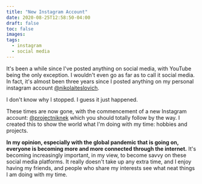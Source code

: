 ```yaml
---
title: "New Instagram Account"
date: 2020-08-25T12:58:50-04:00
draft: false
toc: false
images:
tags:
  - instagram
  - social media
---
```


It's been a while since I've posted anything on social media, with YouTube being the only exception. I wouldn't even go as far as to call it social media. In fact, it's almost been three years since I posted anything on my personal instagram account [@nikolaiteslovich](https://www.instagram.com/nikolaiteslovich/).

I don't know why I stopped. I guess it just happened.

These times are now gone, with the commencement of a new Instagram account: [@projectniknek](https://www.instagram.com/projectniknek/) which you should totally follow by the way. I created this to show the world what I'm doing with my time: hobbies and projects.

**In my opinion, especially with the global pandemic that is going on, everyone is becoming more and more connected through the internet.** It's becoming increasingly important, in my view, to become savvy on these social media platforms. It really doesn't take up any extra time, and I enjoy having my friends, and people who share my interests see what neat things I am doing with my time.

